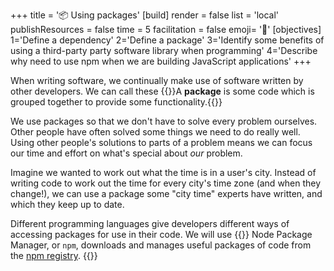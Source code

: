 +++
title = '📦 Using packages'
[build]
    render = false
    list = 'local'
    publishResources = false
time = 5
facilitation = false
emoji= '🧩'
[objectives]
    1='Define a dependency'
    2='Define a package'
    3='Identify some benefits of using a third-party party software library when programming'
    4='Describe why need to use npm when we are building JavaScript applications'
+++

When writing software, we continually make use of software written by other developers. We can call these {{<tooltip title="packages">}}A **package** is some code which is grouped together to provide some functionality.{{</tooltip>}}

We use packages so that we don't have to solve every problem ourselves. Other people have often solved some things we need to do really well. Using other people's solutions to parts of a problem means we can focus our time and effort on what's special about _our_ problem.

Imagine we wanted to work out what the time is in a user's city. Instead of writing code to work out the time for every city's time zone (and when they change!), we can use a package some "city time" experts have written, and which they keep up to date.

Different programming languages give developers different ways of accessing packages for use in their code. We will use {{<tooltip title="npm">}} Node Package Manager, or `npm`, downloads and manages useful packages of code from the [npm registry](https://www.npmjs.com/).
{{</tooltip>}}
